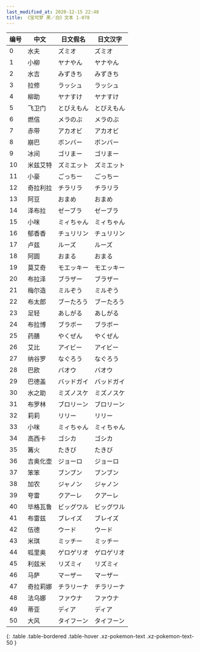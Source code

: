 ```yaml
---
last_modified_at: 2020-12-15 22:48
title: 《宝可梦 黑／白》文本 1-078
---
```

| 编号 | 中文 | 日文假名 | 日文汉字 |
| ---- | ---- | ---- | --- |
| 0 | 水夫 | ズミオ | ズミオ |
| 1 | 小柳 | ヤナやん | ヤナやん |
| 2 | 水吉 | みずきち | みずきち |
| 3 | 拉修 | ラッシュ | ラッシュ |
| 4 | 柳助 | ヤナすけ | ヤナすけ |
| 5 | 飞卫门 | とびえもん | とびえもん |
| 6 | 燃信 | メラのぶ | メラのぶ |
| 7 | 赤带 | アカオビ | アカオビ |
| 8 | 崩巴 | ボンバー | ボンバー |
| 9 | 冰间 | ゴリまー | ゴリまー |
| 10 | 米兹艾特 | ズミエット | ズミエット |
| 11 | 小豪 | ごっちー | ごっちー |
| 12 | 奇拉利拉 | チラリラ | チラリラ |
| 13 | 阿豆 | おまめ | おまめ |
| 14 | 泽布拉 | ゼーブラ | ゼーブラ |
| 15 | 小咪 | ミィちゃん | ミィちゃん |
| 16 | 郁香香 | チュリリン | チュリリン |
| 17 | 卢兹 | ルーズ | ルーズ |
| 18 | 阿圆 | おまる | おまる |
| 19 | 莫艾奇 | モエッキー | モエッキー |
| 20 | 布拉泽 | ブラザー | ブラザー |
| 21 | 梅尔造 | ミルぞう | ミルぞう |
| 22 | 布太郎 | ブーたろう | ブーたろう |
| 23 | 足轻 | あしがる | あしがる |
| 24 | 布拉博 | ブラボー | ブラボー |
| 25 | 药膳 | やくぜん | やくぜん |
| 26 | 艾比 | アイビー | アイビー |
| 27 | 纳谷罗 | なぐろう | なぐろう |
| 28 | 巴欧 | バオウ | バオウ |
| 29 | 巴德盖 | バッドガイ | バッドガイ |
| 30 | 水之助 | ミズノスケ | ミズノスケ |
| 31 | 布罗林 | ブロリーン | ブロリーン |
| 32 | 莉莉 | リリー | リリー |
| 33 | 小咪 | ミィちゃん | ミィちゃん |
| 34 | 高西卡 | ゴシカ | ゴシカ |
| 35 | 篝火 | たきび | たきび |
| 36 | 吉奥化壶 | ジョーロ | ジョーロ |
| 37 | 笨笨 | ブンブン | ブンブン |
| 38 | 加农 | ジャノン | ジャノン |
| 39 | 夸雷 | クアーレ | クアーレ |
| 40 | 毕格瓦鲁 | ビッグワル | ビッグワル |
| 41 | 布雷兹 | ブレイズ | ブレイズ |
| 42 | 伍德 | ウード | ウード |
| 43 | 米琪 | ミッチー | ミッチー |
| 44 | 呱里奥 | ゲロゲリオ | ゲロゲリオ |
| 45 | 利兹米 | リズミィ | リズミィ |
| 46 | 马萨 | マーザー | マーザー |
| 47 | 奇拉莉娜 | チラリーナ | チラリーナ |
| 48 | 法乌娜 | ファウナ | ファウナ |
| 49 | 蒂亚 | ディア | ディア |
| 50 | 大风 | タイフーン | タイフーン |
{: .table .table-bordered .table-hover .xz-pokemon-text .xz-pokemon-text-50 }